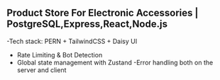 ## Product Store For Electronic Accessories | PostgreSQL,Express,React,Node.js

-Tech stack: PERN + TailwindCSS + Daisy UI
- Rate Limiting & Bot Detection
- Global state management with Zustand
-Error handling both on the server and client

